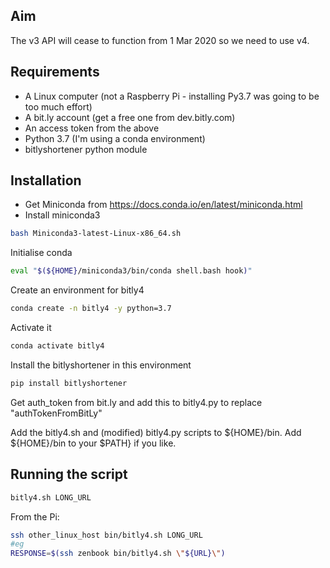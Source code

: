 ## Aim

The v3 API will cease to function from 1 Mar 2020 so we need to use v4.

## Requirements

- A Linux computer (not a Raspberry Pi - installing Py3.7 was going to be too much effort)
- A bit.ly account (get a free one from dev.bitly.com)
- An access token from the above
- Python 3.7 (I'm using a conda environment)
- bitlyshortener python module

## Installation

- Get Miniconda from https://docs.conda.io/en/latest/miniconda.html
- Install miniconda3

```bash
bash Miniconda3-latest-Linux-x86_64.sh
```

Initialise conda

```bash
eval "$(${HOME}/miniconda3/bin/conda shell.bash hook)"
```

Create an environment for bitly4

```bash
conda create -n bitly4 -y python=3.7
```

Activate it

```bash
conda activate bitly4
```

Install the bitlyshortener in this environment

```bash
pip install bitlyshortener
```

Get auth_token from bit.ly and add this to bitly4.py to replace "authTokenFromBitLy"

Add the bitly4.sh and (modified) bitly4.py scripts to ${HOME}/bin.  Add ${HOME}/bin to your $PATH} if you like.

## Running the script

```bash
bitly4.sh LONG_URL
```

From the Pi:

```bash
ssh other_linux_host bin/bitly4.sh LONG_URL
#eg
RESPONSE=$(ssh zenbook bin/bitly4.sh \"${URL}\")
```
